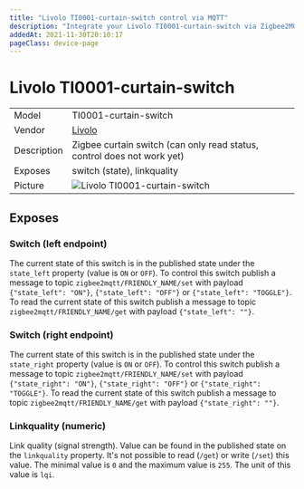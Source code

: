 ```yaml
---
title: "Livolo TI0001-curtain-switch control via MQTT"
description: "Integrate your Livolo TI0001-curtain-switch via Zigbee2MQTT with whatever smart home infrastructure you are using without the vendor's bridge or gateway."
addedAt: 2021-11-30T20:10:17
pageClass: device-page
---
```


<!-- !!!! -->
<!-- ATTENTION: This file is auto-generated through docgen! -->
<!-- You can only edit the "Notes"-Section between the two comment lines "Notes BEGIN" and "Notes END". -->
<!-- Do not use h1 or h2 heading within "## Notes"-Section. -->
<!-- !!!! -->

# Livolo TI0001-curtain-switch

|     |     |
|-----|-----|
| Model | TI0001-curtain-switch  |
| Vendor  | [Livolo](/supported-devices/#v=Livolo)  |
| Description | Zigbee curtain switch (can only read status, control does not work yet) |
| Exposes | switch (state), linkquality |
| Picture | ![Livolo TI0001-curtain-switch](https://www.zigbee2mqtt.io/images/devices/TI0001-curtain-switch.jpg) |


<!-- Notes BEGIN: You can edit here. Add "## Notes" headline if not already present. -->


<!-- Notes END: Do not edit below this line -->




## Exposes

### Switch (left endpoint)
The current state of this switch is in the published state under the `state_left` property (value is `ON` or `OFF`).
To control this switch publish a message to topic `zigbee2mqtt/FRIENDLY_NAME/set` with payload `{"state_left": "ON"}`, `{"state_left": "OFF"}` or `{"state_left": "TOGGLE"}`.
To read the current state of this switch publish a message to topic `zigbee2mqtt/FRIENDLY_NAME/get` with payload `{"state_left": ""}`.

### Switch (right endpoint)
The current state of this switch is in the published state under the `state_right` property (value is `ON` or `OFF`).
To control this switch publish a message to topic `zigbee2mqtt/FRIENDLY_NAME/set` with payload `{"state_right": "ON"}`, `{"state_right": "OFF"}` or `{"state_right": "TOGGLE"}`.
To read the current state of this switch publish a message to topic `zigbee2mqtt/FRIENDLY_NAME/get` with payload `{"state_right": ""}`.

### Linkquality (numeric)
Link quality (signal strength).
Value can be found in the published state on the `linkquality` property.
It's not possible to read (`/get`) or write (`/set`) this value.
The minimal value is `0` and the maximum value is `255`.
The unit of this value is `lqi`.

